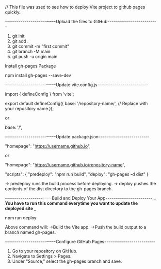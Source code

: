 // This file was used to see how to deploy Vite project to github pages quickly.

--------------------------Upload the files to GitHub--------------------------

1. git init
2. git add .
3. git commit -m "first commit"
4. git branch -M main
5. git push -u origin main

Install gh-pages Package

npm install gh-pages --save-dev

--------------------------Update vite.config.js--------------------------

import { defineConfig } from 'vite';

export default defineConfig({
base: '/repository-name/', // Replace with your repository name
});

or

base: '/',

--------------------------Update package.json--------------------------

"homepage": "https://username.github.io",

or

"homepage": "https://username.github.io/repository-name",

"scripts": {
"predeploy": "npm run build",
"deploy": "gh-pages -d dist"
}

-> predeploy runs the build process before deploying.
-> deploy pushes the contents of the dist directory to the gh-pages branch.

------------------------Build and Deploy Your App------------------------
**_ You have to run this command everytime you want to update the deployed site _**

npm run deploy

Above command will:
->Build the Vite app.
->Push the build output to a branch named gh-pages.

--------------------------Configure GitHub Pages--------------------------

1. Go to your repository on GitHub.
2. Navigate to Settings > Pages.
3. Under "Source," select the gh-pages branch and save.
